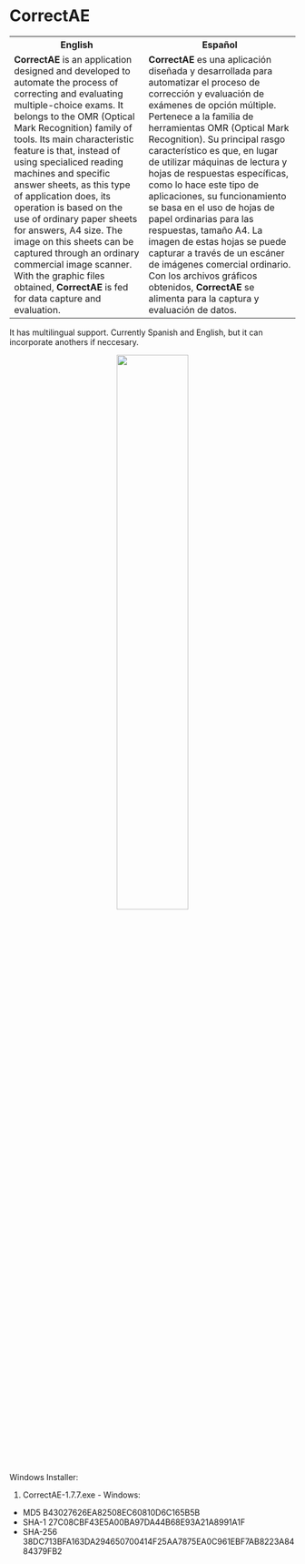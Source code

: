 # CorrectAE

<table>
  <tr>
    <th>English</th>
    <th>Español</th>
  </tr>
  <tr>
    <td>
      <strong>CorrectAE</strong> is an application designed and developed to automate the process of correcting and evaluating multiple-choice exams.
      It belongs to the OMR (Optical Mark Recognition) family of tools. Its main characteristic feature is that, instead of using specialiced 
      reading machines and specific answer sheets, as this type of application does, its operation is based on the use of ordinary paper sheets 
      for answers, A4 size. The image on this sheets can be captured through an ordinary commercial image scanner. With the graphic files obtained,
      <strong>CorrectAE</strong> is fed for data capture and evaluation.
    </td>
    <td>
      <strong>CorrectAE</strong> es una aplicación diseñada y desarrollada para automatizar el proceso de corrección y evaluación de exámenes de opción múltiple.
      Pertenece a la familia de herramientas OMR (Optical Mark Recognition). Su principal rasgo característico es que, en lugar de utilizar 
      máquinas de lectura y hojas de respuestas específicas, como lo hace este tipo de aplicaciones, su funcionamiento se basa en el uso de hojas de papel ordinarias 
      para las respuestas, tamaño A4. La imagen de estas hojas se puede capturar a través de un escáner de imágenes comercial ordinario. Con los archivos gráficos obtenidos,
      <strong>CorrectAE</strong> se alimenta para la captura y evaluación de datos.
    </td>
  </tr>
</table>

It has multilingual support. Currently Spanish and English, but it can incorporate anothers if neccesary.

<p align="center">
  <img width="50%" src="https://github.com/user-attachments/assets/9c43a8e9-d2e9-4448-98d1-3d3d5aa0161f">  
</p>

Windows Installer: 
1. CorrectAE-1.7.7.exe - Windows: 
  -	MD5  	   B43027626EA82508EC60810D6C165B5B
  - SHA-1    27C08CBF43E5A00BA97DA44B68E93A21A8991A1F
  -	SHA-256	 38DC713BFA163DA294650700414F25AA7875EA0C961EBF7AB8223A8484379FB2
  
